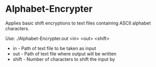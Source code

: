 # Alphabet-Encrypter
Applies basic shift encryptions to text files containing ASCII alphabet characters.


Use: ./Alphabet-Encrypter.out \<in> \<out> \<shift>
 * in - Path of text file to be taken as input
 * out - Path of text file where output will be written
 * shift - Number of characters to shift the input by
